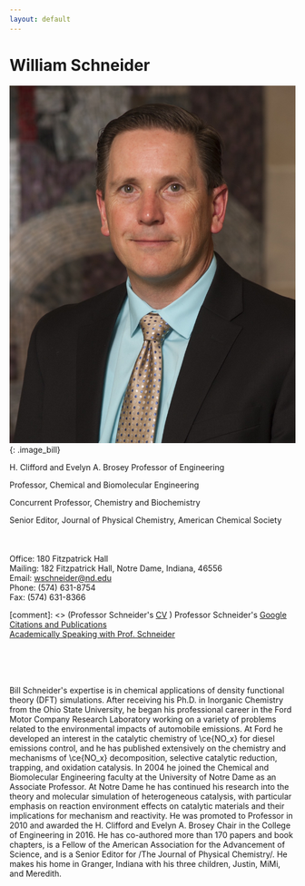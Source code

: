 ```yaml
---
layout: default
---
```

# William Schneider
![](/group_data/people_photos/wschnei1.JPG){: .image_bill}

H. Clifford and Evelyn A. Brosey Professor of Engineering  

Professor, Chemical and Biomolecular Engineering   

Concurrent Professor, Chemistry and Biochemistry

Senior Editor, Journal of Physical Chemistry, American Chemical Society
<br/><br/><br/><br/>
Office: 180 Fitzpatrick Hall  
Mailing: 182 Fitzpatrick Hall, Notre Dame, Indiana, 46556  
Email: [wschneider@nd.edu](mailto:wschneider@nd.edu)  
Phone: (574) 631-8754  
Fax: (574) 631-8366  

[comment]: <> (Professor Schneider's [CV](../../group_data/wfs_cv.pdf) )
Professor Schneider's [Google Citations and Publications](https://scholar.google.com/citations?hl=en&user=7a2aQL0AAAAJ&view_op=list_works&sortby=pubdate)  
[Academically Speaking with Prof. Schneider](https://www.youtube.com/watch?v=tP2Av6HgXJs&feature=youtu.be)

<br/><br/><br/><br/>
Bill Schneider's expertise is in chemical applications of density functional theory (DFT) simulations. After receiving his Ph.D. in Inorganic Chemistry from the Ohio State University, he began his professional career in the Ford Motor Company Research Laboratory working on a variety of problems related to the environmental impacts of automobile emissions. At Ford he developed an interest in the catalytic chemistry of \ce{NO_x} for diesel emissions control, and he has published extensively on the chemistry and mechanisms of \ce{NO_x} decomposition, selective catalytic reduction, trapping, and oxidation catalysis. In 2004 he joined the Chemical and Biomolecular Engineering faculty at the University of Notre Dame as an Associate Professor. At Notre Dame he has continued his research into the theory and molecular simulation of heterogeneous catalysis, with particular emphasis on reaction environment effects on catalytic materials and their implications for mechanism and reactivity. He was promoted to Professor in 2010 and awarded the H. Clifford and Evelyn A. Brosey Chair in the College of Engineering in 2016. He has co-authored more than 170 papers and book chapters, is a Fellow of the American Association for the Advancement of Science, and is a Senior Editor for /The Journal of Physical Chemistry/.  He makes his home in Granger, Indiana with his three children, Justin, MiMi, and Meredith.
